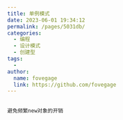 ```yaml
---
title: 单例模式
date: 2023-06-01 19:34:12
permalink: /pages/5031db/
categories:
  - 编程
  - 设计模式
  - 创建型
tags:
  - 
author: 
  name: fovegage
  link: https://github.com/fovegage
---
```

```

避免频繁new对象的开销
```